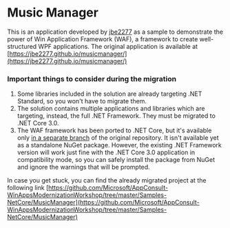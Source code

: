 ﻿# Music Manager

This is an application developed by [jbe2277](https://github.com/jbe2277) as a sample to demonstrate the power of Win Application Framework (WAF), a framework to create well-structured WPF applications. The original application is available at [https://jbe2277.github.io/musicmanager/](https://jbe2277.github.io/musicmanager/)

### Important things to consider during the migration

1. Some libraries included in the solution are already targeting .NET Standard, so you won't have to migrate them.
2. The solution contains multiple applications and libraries which are targeting, instead, the full .NET Framework. They must be migrated to .NET Core 3.0.
3. The WAF framework has been ported to .NET Core, but it's available only [in a separate branch](https://github.com/jbe2277/waf/tree/netcoreapp3.0) of the original repository. It isn't available yet as a standalone NuGet package. However, the existing .NET Framework version will work just fine with the .NET Core 3.0 application in compatibility mode, so you can safely install the package from NuGet and ignore the warnings that will be prompted.

In case you get stuck, you can find the already migrated project at the following link [https://github.com/Microsoft/AppConsult-WinAppsModernizationWorkshop/tree/master/Samples-NetCore/MusicManager](https://github.com/Microsoft/AppConsult-WinAppsModernizationWorkshop/tree/master/Samples-NetCore/MusicManager)